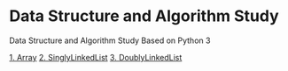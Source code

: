 # Data Structure and Algorithm Study
Data Structure and Algorithm Study Based on Python 3

[1. Array](https://github.com/BaiqiangGit/Data-Structure-and-Algorithms---Python3/blob/master/array.py)
[2. SinglyLinkedList](https://github.com/BaiqiangGit/Data-Structure-and-Algorithms---Python3/blob/master/singlyLinkedList.py)
[3. DoublyLinkedList](https://github.com/BaiqiangGit/Data-Structure-and-Algorithms---Python3/blob/master/doublyLinkedList.py)

